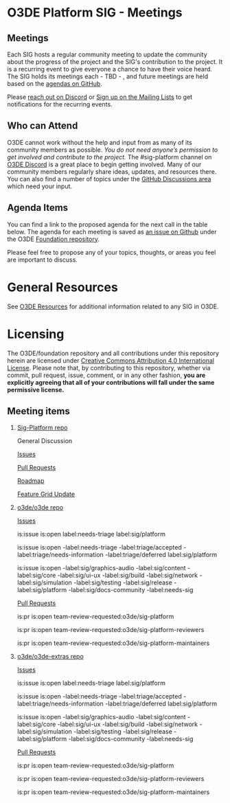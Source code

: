 # O3DE Platform SIG - Meetings

## Meetings

Each SIG hosts a regular community meeting to update the community about the progress of the project and the SIG's contribution to the project. It is a recurring event to give everyone a chance to have their voice heard. The SIG holds its meetings each - TBD - , and future meetings are held based on the [agendas on GitHub](https://github.com/o3de/foundation/issues?q=is%3Aopen+label%3Asig%2Fplatform+label%3Amtg-agenda+).

Please [reach out on Discord](https://discord.gg/p3padwr58u) or [Sign up on the Mailing Lists](https://lists.o3de.org/groups) to get notifications for the recurring events.

## Who can Attend

O3DE cannot work without the help and input from as many of its community members as possible. *You do not need anyone’s permission to get involved and contribute to the project.* The #sig-platform channel on [O3DE Discord](https://discord.gg/Mc6jStmuMK) is a great place to begin getting involved. Many of our community members regularly share ideas, updates, and resources there. You can also find a number of topics under the [GitHub Discussions area](https://github.com/o3de/foundation/discussions) which need your input.

## Agenda Items

You can find a link to the proposed agenda for the next call in the table below. The agenda for each meeting is saved as [an issue on Github](https://github.com/o3de/foundation/issues?q=label%3Asig%2Fplatform+label%3Amtg-agenda+) under the O3DE [Foundation repository](https://github.com/o3de/foundation).

Please feel free to propose any of your topics, thoughts, or areas you feel are important to discuss.

# General Resources

See [O3DE Resources](https://o3de.github.io/o3de/foundation) for additional information related to any SIG in O3DE.

# Licensing

The O3DE/foundation repository and all contributions under this repository herein are licensed under [Creative Commons Attribution 4.0 International License](http://creativecommons.org/licenses/by/4.0/). Please note that, by contributing to this repository, whether via commit, pull request, issue, comment, or in any other fashion, **you are explicitly agreeing that all of your contributions will fall under the same permissive license.**

## Meeting items
1. [Sig-Platform repo](https://github.com/o3de/sig-platform)
    
    General Discussion
    
    [Issues](https://github.com/o3de/sig-platform/issues)
    
    [Pull Requests](https://github.com/o3de/sig-platform/pulls)
    
    [Roadmap](https://github.com/orgs/o3de/projects/20)

    [Feature Grid Update](https://o3de.github.io/community/features/form.html)

3. [o3de/o3de repo](https://github.com/o3de/o3de)
    
    [Issues](https://github.com/o3de/o3de/issues)
    
      is:issue is:open label:needs-triage label:sig/platform 
    
      is:issue is:open -label:needs-triage -label:triage/accepted -label:triage/needs-information -label:triage/deferred label:sig/platform  
    
      is:issue is:open -label:sig/graphics-audio -label:sig/content -label:sig/core -label:sig/ui-ux -label:sig/build -label:sig/network -label:sig/simulation -label:sig/testing  -label:sig/release -label:sig/platform -label:sig/docs-community -label:needs-sig
    
    [Pull Requests](https://github.com/o3de/o3de/pulls)
    
      is:pr is:open team-review-requested:o3de/sig-platform
    
      is:pr is:open team-review-requested:o3de/sig-platform-reviewers
    
      is:pr is:open team-review-requested:o3de/sig-platform-maintainers

4. [o3de/o3de-extras repo](https://github.com/o3de/o3de-extras)
    
    [Issues](https://github.com/o3de/o3de-extras/issues)
    
      is:issue is:open label:needs-triage label:sig/platform 
      
      is:issue is:open -label:needs-triage -label:triage/accepted -label:triage/needs-information -label:triage/deferred label:sig/platform  
      
      is:issue is:open -label:sig/graphics-audio -label:sig/content -label:sig/core -label:sig/ui-ux -label:sig/build -label:sig/network -label:sig/simulation -label:sig/testing  -label:sig/release -label:sig/platform -label:sig/docs-community -label:needs-sig
    
    [Pull Requests](https://github.com/o3de/o3de-extras/pulls)
    
      is:pr is:open team-review-requested:o3de/sig-platform
      
      is:pr is:open team-review-requested:o3de/sig-platform-reviewers
      
      is:pr is:open team-review-requested:o3de/sig-platform-maintainers



 
